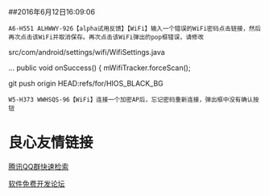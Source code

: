 ##2016年6月12日16:09:06

    A6-H551 ALHWWY-926【alpha试用反馈】【WiFi】输入一个错误的WiFi密码点击链接，然后再次点击该WiFi并取消保存。再次点击该WiFi弹出的pop框错误，请修改
 src/com/android/settings/wifi/WifiSettings.java

...
public void onSuccess() {
mWifiTracker.forceScan();

git push origin HEAD:refs/for/HIOS_BLACK_BG

    W5-H373 WWHSQS-96【WiFi】连接一个加密AP后，忘记密码重新连接，弹出框中没有确认按钮

 # 良心友情链接

[腾讯QQ群快速检索](http://u.720life.cn/s/8cf73f7c)

[软件免费开发论坛](http://u.720life.cn/s/bbb01dc0)